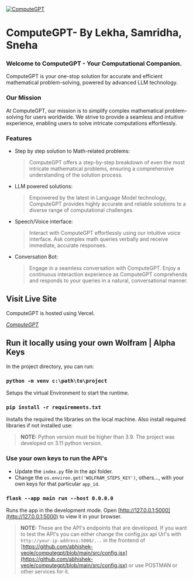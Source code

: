 [![ComputeGPT](https://i.ibb.co/WnSy5n2/Road-Sense-removebg-preview.png)](https://computegpt.vercel.app/)
# ComputeGPT- By Lekha, Samridha, Sneha
### Welcome to ComputeGPT - Your Computational Companion.

ComputeGPT is your one-stop solution for accurate and efficient mathematical problem-solving, powered by advanced LLM technology.

### Our Mission

At ComputeGPT, our mission is to simplify complex mathematical problem-solving for users worldwide. We strive to provide a seamless and intuitive experience, enabling users to solve intricate computations effortlessly.

### Features

- Step by step solution to Math-related problems:
  > ComputeGPT offers a step-by-step breakdown of even the most intricate mathematical problems, ensuring a comprehensive understanding of the solution process.

- LLM powered solutions:
  > Empowered by the latest in Language Model technology, ComputeGPT provides highly accurate and reliable solutions to a diverse range of computational challenges.

- Speech/Voice interface:
  > Interact with ComputeGPT effortlessly using our intuitive voice interface. Ask complex math queries verbally and receive immediate, accurate responses.

- Conversation Bot:
  > Engage in a seamless conversation with ComputeGPT. Enjoy a continuous interaction experience as ComputeGPT comprehends and responds to your queries in a natural, conversational manner.

## Visit Live Site

ComputeGPT is hosted using Vercel.

_[ComputeGPT](https://computegpt.vercel.app/)_

## Run it locally using your own Wolfram | Alpha Keys

In the project directory, you can run:
### `python -m venv c:\path\to\project`
Setups the virtual Environment to start the runtime.

### `pip install -r requirements.txt`

Installs the required the libraries on the local machine. Also install required libraries if not installed use:

> **NOTE:** Python version must be higher than 3.9. The project was developed on 3.11 python version.

### Use your own keys to run the API's

- Update the `index.py` file in the api folder.
- Change the `os.environ.get('WOLFRAM_STEPS_KEY')`, others..., with your own keys for that particular `app_id`.

### `flask --app main run --host 0.0.0.0`

Runs the app in the development mode. Open [http://127.0.0.1:5000](http://127.0.0.1:5000) to view it in your browser.

> **NOTE:** These are the API's endpoints that are developed. If you want to test the API's you can either change the config.jsx api Url's with `http://your-ip-address:5000/...` in the frontend of [https://github.com/abhishek-yeole/computegpt/blob/main/src/config.jsx](https://github.com/abhishek-yeole/computegpt/blob/main/src/config.jsx) or use POSTMAN or other services for it.
